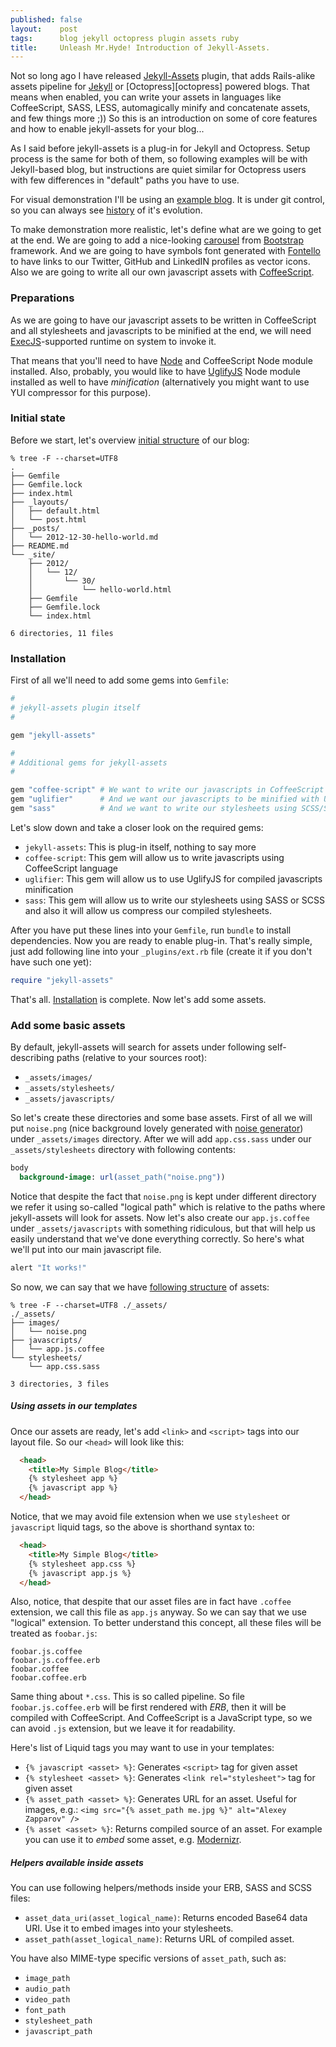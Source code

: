 ```yaml
---
published: false
layout:    post
tags:      blog jekyll octopress plugin assets ruby
title:     Unleash Mr.Hyde! Introduction of Jekyll-Assets.
---
```


Not so long ago I have released [Jekyll-Assets][jekyll-assets] plugin, that adds
Rails-alike assets pipeline for [Jekyll][jekyll] or [Octopress][octopress]
powered blogs. That means when enabled, you can write your assets in languages
like CoffeeScript, SASS, LESS, automagically minify and concatenate assets, and
few things more ;)) So this is an introduction on some of core features and how
to enable jekyll-assets for your blog...

[jekyll-assets]:  http://ixti.net/jekyll-assets/
[jekyll]:         http://jekyllrb.com/
[otopress]:       http://octopress.org/

As I said before jekyll-assets is a plug-in for Jekyll and Octopress. Setup
process is the same for both of them, so following examples will be with
Jekyll-based blog, but instructions are quiet similar for Octopress users with
few differences in "default" paths you have to use.

For visual demonstration I'll be using an [example blog][example]. It is under
git control, so you can always see [history][history] of it's evolution.

[example]: https://github.com/ixti/jekyll-assets-demo
[history]: https://github.com/ixti/jekyll-assets-demo/commits/master

To make demonstration more realistic, let's define what are we going to get at
the end. We are going to add a nice-looking [carousel][bootstrap-carousel] from
[Bootstrap][bootstrap] framework. And we are going to have symbols font
generated with [Fontello][fontello] to have links to our Twitter, GitHub and
LinkedIN profiles as vector icons. Also we are going to write all our own
javascript assets with [CoffeeScript][coffee-script].

[bootstrap-carousel]:   http://twitter.github.com/bootstrap/javascript.html#carousel
[bootstrap]:            http://twitter.github.com/bootstrap/
[fontello]:             http://fontello.com/
[coffee-script]:        http://coffeescript.org/


### Preparations

As we are going to have our javascript assets to be written in CoffeeScript and
all stylesheets and javascripts to be minified at the end, we will need
[ExecJS][execjs]-supported runtime on system to invoke it.

That means that you'll need to have [Node][node.js] and CoffeeScript Node module
installed. Also, probably, you would like to have [UglifyJS][uglifier] Node
module installed as well to have _minification_ (alternatively you might want to
use YUI compressor for this purpose).

[execjs]:   https://github.com/sstephenson/execjs
[node.js]:  http://nodejs.org/
[uglifier]: https://github.com/mishoo/UglifyJS


### Initial state

Before we start, let's overview [initial structure][step-0] of our blog:

    % tree -F --charset=UTF8
    .
    ├── Gemfile
    ├── Gemfile.lock
    ├── index.html
    ├── _layouts/
    │   ├── default.html
    │   └── post.html
    ├── _posts/
    │   └── 2012-12-30-hello-world.md
    ├── README.md
    └── _site/
        ├── 2012/
        │   └── 12/
        │       └── 30/
        │           └── hello-world.html
        ├── Gemfile
        ├── Gemfile.lock
        └── index.html

    6 directories, 11 files


### Installation

First of all we'll need to add some gems into `Gemfile`:

``` ruby
#
# jekyll-assets plugin itself
#

gem "jekyll-assets"

#
# Additional gems for jekyll-assets
#

gem "coffee-script" # We want to write our javascripts in CoffeeScript
gem "uglifier"      # And we want our javascripts to be minified with UglifyJS
gem "sass"          # And we want to write our stylesheets using SCSS/SASS
```

Let's slow down and take a closer look on the required gems:

* `jekyll-assets`: This is plug-in itself, nothing to say more
* `coffee-script`: This gem will allow us to write javascripts using
  CoffeeScript language
* `uglifier`: This gem will allow us to use UglifyJS for compiled javascripts
  minification
* `sass`: This gem will allow us to write our stylesheets using SASS or SCSS and
  also it will allow us compress our compiled stylesheets.

After you have put these lines into your `Gemfile`, run `bundle` to install
dependencies. Now you are ready to enable plug-in. That's really simple, just
add following line into your `_plugins/ext.rb` file (create it if you don't have
such one yet):

``` ruby
require "jekyll-assets"
```

That's all. [Installation][step-1] is complete. Now let's add some assets.


### Add some basic assets

By default, jekyll-assets will search for assets under following self-describing
paths (relative to your sources root):

* `_assets/images/`
* `_assets/stylesheets/`
* `_assets/javascripts/`

So let's create these directories and some base assets. First of all we will put
`noise.png` (nice background lovely generated with [noise generator][noise-gen])
under `_assets/images` directory. After we will add `app.css.sass` under our
`_assets/stylesheets` directory with following contents:

[noise-gen]: http://www.noisetexturegenerator.com/

``` sass
body
  background-image: url(asset_path("noise.png"))
```

Notice that despite the fact that `noise.png` is kept under different directory
we refer it using so-called "logical path" which is relative to the paths where
jekyll-assets will look for assets. Now let's also create our `app.js.coffee`
under `_assets/javascripts` with something ridiculous, but that will help us
easily understand that we've done everything correctly. So here's what we'll put
into our main javascript file.

``` coffeescript
alert "It works!"
```

So now, we can say that we have [following structure][step-2] of assets:

    % tree -F --charset=UTF8 ./_assets/
    ./_assets/
    ├── images/
    │   └── noise.png
    ├── javascripts/
    │   └── app.js.coffee
    └── stylesheets/
        └── app.css.sass

    3 directories, 3 files


##### Using assets in our templates

Once our assets are ready, let's add `<link>` and `<script>` tags into our
layout file. So our `<head>` will look like this:

``` html
  <head>
    <title>My Simple Blog</title>
    {% stylesheet app %}
    {% javascript app %}
  </head>
```

Notice, that we may avoid file extension when we use `stylesheet` or
`javascript` liquid tags, so the above is shorthand syntax to:

``` html
  <head>
    <title>My Simple Blog</title>
    {% stylesheet app.css %}
    {% javascript app.js %}
  </head>
```

Also, notice, that despite that our asset files are in fact have `.coffee`
extension, we call this file as `app.js` anyway. So we can say that we use
"logical" extension. To better understand this concept, all these files will be
treated as `foobar.js`:

    foobar.js.coffee
    foobar.js.coffee.erb
    foobar.coffee
    foobar.coffee.erb

Same thing about `*.css`. This is so called pipeline. So file
`foobar.js.coffee.erb` will be first rendered with _ERB_, then it will be
compiled with CoffeeScript. And CoffeeScript is a JavaScript type, so we
can avoid `.js` extension, but we leave it for readability.

Here's list of Liquid tags you may want to use in your templates:

* `{% javascript <asset> %}`: Generates `<script>` tag for given asset
* `{% stylesheet <asset> %}`: Generates `<link rel="stylesheet">` tag for given
  asset
* `{% asset_path <asset> %}`: Generates URL for an asset. Useful for images,
  e.g.: `<img src="{% asset_path me.jpg %}" alt="Alexey Zapparov" />`
* `{% asset <asset> %}`: Returns compiled source of an asset. For example you
  can use it to _embed_ some asset, e.g. [Modernizr][modernizr].

[modernizr]: http://modernizr.com/


##### Helpers available inside assets

You can use following helpers/methods inside your ERB, SASS and SCSS files:

* `asset_data_uri(asset_logical_name)`: Returns encoded Base64 data URI. Use it
  to embed images into your stylesheets.
* `asset_path(asset_logical_name)`: Returns URL of compiled asset.

You have also MIME-type specific versions of `asset_path`, such as:

* `image_path`
* `audio_path`
* `video_path`
* `font_path`
* `stylesheet_path`
* `javascript_path`


[step-0]: https://github.com/ixti/jekyll-assets-demo/tree/9880a5074fdf7cbb13a156045275abf0b3ce3861
[step-1]: https://github.com/ixti/jekyll-assets-demo/tree/370c683dcd88b9cdee5f14f497ce5ac72c3e1d77
[step-2]: https://github.com/ixti/jekyll-assets-demo/tree/3c29aaca28a7fe66a591b37bf1c01349590071f8
